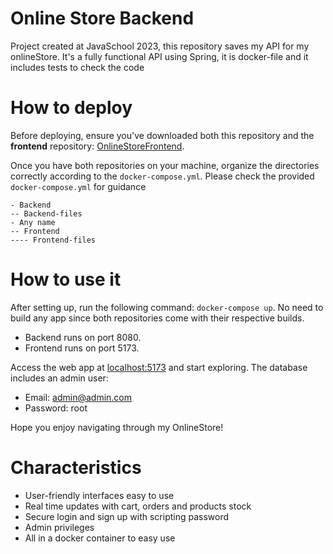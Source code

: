 # Online Store Backend
Project created at JavaSchool 2023, this repository saves my API for my onlineStore. It's a fully functional API using Spring, it is docker-file and it includes tests to check the code


# How to deploy
Before deploying, ensure you've downloaded both this repository and the **frontend** repository: [OnlineStoreFrontend](https://github.com/carlokos/OnlineStoreFrontend.git). 

Once you have both repositories on your machine, organize the directories correctly according to the `docker-compose.yml`. Please check the provided `docker-compose.yml` for guidance
```
- Backend
-- Backend-files
- Any name
-- Frontend
---- Frontend-files
```

# How to use it

After setting up, run the following command: `docker-compose up`. No need to build any app since both repositories come with their respective builds. 
- Backend runs on port 8080.
- Frontend runs on port 5173.

Access the web app at [localhost:5173](http://localhost:5173) and start exploring. The database includes an admin user: 
- Email: admin@admin.com 
- Password: root 

Hope you enjoy navigating through my OnlineStore!

# Characteristics
- User-friendly interfaces easy to use
- Real time updates with cart, orders and products stock
- Secure login and sign up with scripting password
- Admin privileges 
- All in a docker container to easy use



